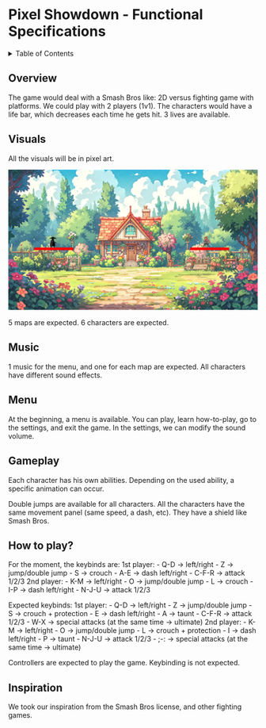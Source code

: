# Pixel Showdown - Functional Specifications

<details>
<summary> Table of Contents </summary>

- [Pixel Showdown - Functional Specifications](#pixel-showdown---functional-specifications)
  - [Overview](#overview)
  - [Visuals](#visuals)
  - [Music](#music)
  - [Menu](#menu)
  - [Gameplay](#gameplay)
  - [How to play?](#how-to-play)
  - [Inspiration](#inspiration)

</details>

## Overview

The game would deal with a Smash Bros like: 2D versus fighting game with platforms. We could play with 2 players (1v1).
The characters would have a life bar, which decreases each time he gets hit. 3 lives are available.

## Visuals

All the visuals will be in pixel art.

![game](./img/gameFunc.png)

5 maps are expected.
6 characters are expected.

## Music

1 music for the menu, and one for each map are expected.
All characters have different sound effects.

## Menu

At the beginning, a menu is available. You can play, learn how-to-play, go to the settings, and exit the game.
In the settings, we can modify the sound volume.

## Gameplay

Each character has his own abilities. Depending on the used ability, a specific animation can occur.

Double jumps are available for all characters. All the characters have the same movement panel (same speed, a dash, etc). They have a shield like Smash Bros.

## How to play?

For the moment, the keybinds are:
1st player:
    - Q-D -> left/right
    - Z -> jump/double jump
    - S -> crouch
    - A-E -> dash left/right
    - C-F-R -> attack 1/2/3
2nd player:
    - K-M -> left/right
    - O -> jump/double jump
    - L -> crouch
    - I-P -> dash left/right
    - N-J-U -> attack 1/2/3

Expected keybinds:
1st player:
    - Q-D -> left/right
    - Z -> jump/double jump
    - S -> crouch + protection
    - E -> dash left/right
    - A -> taunt
    - C-F-R -> attack 1/2/3
    - W-X -> special attacks (at the same time -> ultimate)
2nd player:
    - K-M -> left/right
    - O -> jump/double jump
    - L -> crouch + protection
    - I -> dash left/right
    - P -> taunt
    - N-J-U -> attack 1/2/3
    - ;-: -> special attacks (at the same time -> ultimate)

Controllers are expected to play the game.
Keybinding is not expected.

## Inspiration

We took our inspiration from the Smash Bros license, and other fighting games.
